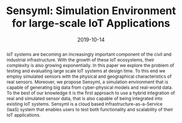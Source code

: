 ---
abstract: IoT systems are becoming an increasingly important component of the civil
  and industrial infrastructure. With the growth of these IoT ecosystems, their complexity
  is also growing exponentially. In this paper we explore the problem of testing and
  evaluating large scale IoT systems at design time. To this end we employ simulated
  sensors with the physical and geographical characteristics of real sensors. Moreover,
  we propose Sensyml, a simulation environment that is capable of generating big data
  from cyber-physical models and real-world data. To the best of our knowledge it
  is the first approach to use a hybrid integration of real and simulated sensor data,
  that is also capable of being integrated into existing IoT systems. Sensyml is a
  cloud based Infrastructure-as-a-Service (IaaS) system that enables users to test
  both functionality and scalability of their IoT applications.
authors:
- Haris Isakovic
- Radu Grosu
- Bernhard Wally
- Thomas Rausch
- Schahram Dustdar
- Gertrude Kappel
- Denise Ratasich
- Vanja Bisanovic
date: '2019-10-14'
featured: false
links:
- name: Publik
  url: https://publik.tuwien.ac.at/showentry.php?ID=284276&lang=2
publication: 'Talk: 45th Annual Conference of the IEEE Industrial Electronics Society
  (IECON 2019), Lisbon, Portugal, Portugal; 10-14-2019 - 10-18-2019; in: "IECON 2019
  - 45th Annual Conference of the IEEE Industrial Electronics Society", IEEE Xplore,
  (2019), ISBN: 978-1-7281-4878-6; 3024 - 3030'
publication_types:
- '1'
publishDate: '2019-10-14'
title: 'Sensyml: Simulation Environment for large-scale IoT Applications'
url_pdf: https://publik.tuwien.ac.at/files/publik_284276.pdf
---